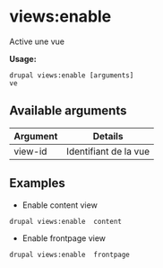 # views:enable
Active une vue

**Usage:**
```
drupal views:enable [arguments]
ve
```

## Available arguments
Argument | Details
---------|-------------
view-id | Identifiant de la vue

## Examples
* Enable content view
```
drupal views:enable  content
```
* Enable frontpage view
```
drupal views:enable  frontpage
```

